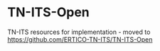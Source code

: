 # TN-ITS-Open
TN-ITS resources for implementation - moved to https://github.com/ERTICO-TN-ITS/TN-ITS-Open
